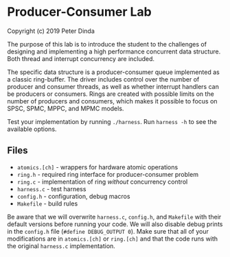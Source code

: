 # Producer-Consumer Lab
Copyright (c) 2019 Peter Dinda

The purpose of this lab is to introduce the student to the challenges of
designing and implementing a high performance concurrent data structure. Both
thread and interrupt concurrency are included.

The specific data structure is a producer-consumer queue implemented as a
classic ring-buffer. The driver includes control over the number of producer
and consumer threads, as well as whether interrupt handlers can be producers or
consumers. Rings are created with possible limits on the number of producers
and consumers, which makes it possible to focus on SPSC, SPMC, MPPC, and MPMC
models.

Test your implementation by running `./harness`. Run `harness -h` to see the
available options.

## Files

 * `atomics.[ch]` - wrappers for hardware atomic operations
 * `ring.h`       - required ring interface for producer-consumer problem
 * `ring.c`       - implementation of ring *without* concurrency control
 * `harness.c`    - test harness 
 * `config.h`     - configuration, debug macros
 * `Makefile`     - build rules

Be aware that we will overwrite `harness.c`, `config.h`, and `Makefile` with
their default versions before running your code. We will also disable debug
prints in the `config.h` file (`#define DEBUG_OUTPUT 0`). Make sure that all of
your modifications are in `atomics.[ch]` or `ring.[ch]` and that the code runs
with the original `harness.c` implementation.

